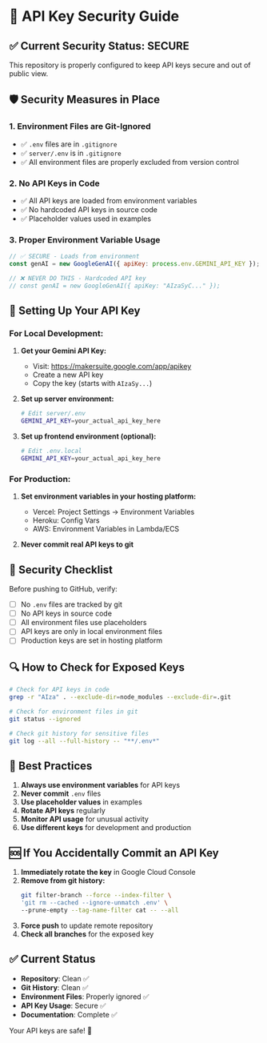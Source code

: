# 🔐 API Key Security Guide

## ✅ Current Security Status: SECURE

This repository is properly configured to keep API keys secure and out of public view.

## 🛡️ Security Measures in Place

### 1. **Environment Files are Git-Ignored**
- ✅ `.env` files are in `.gitignore`
- ✅ `server/.env` is in `.gitignore`
- ✅ All environment files are properly excluded from version control

### 2. **No API Keys in Code**
- ✅ All API keys are loaded from environment variables
- ✅ No hardcoded API keys in source code
- ✅ Placeholder values used in examples

### 3. **Proper Environment Variable Usage**
```javascript
// ✅ SECURE - Loads from environment
const genAI = new GoogleGenAI({ apiKey: process.env.GEMINI_API_KEY });

// ❌ NEVER DO THIS - Hardcoded API key
// const genAI = new GoogleGenAI({ apiKey: "AIzaSyC..." });
```

## 🔧 Setting Up Your API Key

### For Local Development:

1. **Get your Gemini API Key:**
   - Visit: https://makersuite.google.com/app/apikey
   - Create a new API key
   - Copy the key (starts with `AIzaSy...`)

2. **Set up server environment:**
   ```bash
   # Edit server/.env
   GEMINI_API_KEY=your_actual_api_key_here
   ```

3. **Set up frontend environment (optional):**
   ```bash
   # Edit .env.local
   GEMINI_API_KEY=your_actual_api_key_here
   ```

### For Production:

1. **Set environment variables in your hosting platform:**
   - Vercel: Project Settings → Environment Variables
   - Heroku: Config Vars
   - AWS: Environment Variables in Lambda/ECS

2. **Never commit real API keys to git**

## 🚨 Security Checklist

Before pushing to GitHub, verify:

- [ ] No `.env` files are tracked by git
- [ ] No API keys in source code
- [ ] All environment files use placeholders
- [ ] API keys are only in local environment files
- [ ] Production keys are set in hosting platform

## 🔍 How to Check for Exposed Keys

```bash
# Check for API keys in code
grep -r "AIza" . --exclude-dir=node_modules --exclude-dir=.git

# Check for environment files in git
git status --ignored

# Check git history for sensitive files
git log --all --full-history -- "**/.env*"
```

## 📝 Best Practices

1. **Always use environment variables** for API keys
2. **Never commit** `.env` files
3. **Use placeholder values** in examples
4. **Rotate API keys** regularly
5. **Monitor API usage** for unusual activity
6. **Use different keys** for development and production

## 🆘 If You Accidentally Commit an API Key

1. **Immediately rotate the key** in Google Cloud Console
2. **Remove from git history:**
   ```bash
   git filter-branch --force --index-filter \
   'git rm --cached --ignore-unmatch .env' \
   --prune-empty --tag-name-filter cat -- --all
   ```
3. **Force push** to update remote repository
4. **Check all branches** for the exposed key

## ✅ Current Status

- **Repository**: Clean ✅
- **Git History**: Clean ✅
- **Environment Files**: Properly ignored ✅
- **API Key Usage**: Secure ✅
- **Documentation**: Complete ✅

Your API keys are safe! 🎉
